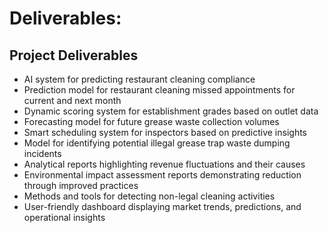 # Deliverables: 

## Project Deliverables

- AI system for predicting restaurant cleaning compliance  
- Prediction model for restaurant cleaning missed appointments for current and next month  
- Dynamic scoring system for establishment grades based on outlet data  
- Forecasting model for future grease waste collection volumes  
- Smart scheduling system for inspectors based on predictive insights  
- Model for identifying potential illegal grease trap waste dumping incidents  
- Analytical reports highlighting revenue fluctuations and their causes  
- Environmental impact assessment reports demonstrating reduction through improved practices  
- Methods and tools for detecting non-legal cleaning activities  
- User-friendly dashboard displaying market trends, predictions, and operational insights


